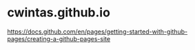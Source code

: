 # cwintas.github.io

https://docs.github.com/en/pages/getting-started-with-github-pages/creating-a-github-pages-site
